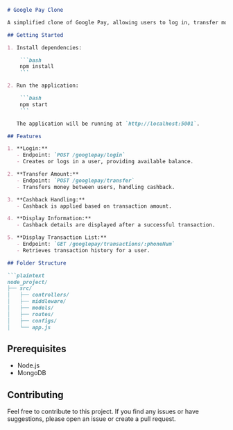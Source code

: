 
```markdown
# Google Pay Clone

A simplified clone of Google Pay, allowing users to log in, transfer money, handle cashback, and view transaction history.

## Getting Started

1. Install dependencies:

    ```bash
    npm install
    ```

2. Run the application:

    ```bash
    npm start
    ```

   The application will be running at `http://localhost:5001`.

## Features

1. **Login:**
   - Endpoint: `POST /googlepay/login`
   - Creates or logs in a user, providing available balance.

2. **Transfer Amount:**
   - Endpoint: `POST /googlepay/transfer`
   - Transfers money between users, handling cashback.

3. **Cashback Handling:**
   - Cashback is applied based on transaction amount.

4. **Display Information:**
   - Cashback details are displayed after a successful transaction.

5. **Display Transaction List:**
   - Endpoint: `GET /googlepay/transactions/:phoneNum`
   - Retrieves transaction history for a user.

## Folder Structure

```plaintext
node_project/
├── src/
│   ├── controllers/
│   ├── middleware/
│   ├── models/
│   ├── routes/
│   ├── configs/
│   └── app.js
```

## Prerequisites

- Node.js
- MongoDB

## Contributing

Feel free to contribute to this project. If you find any issues or have suggestions, please open an issue or create a pull request.

```
